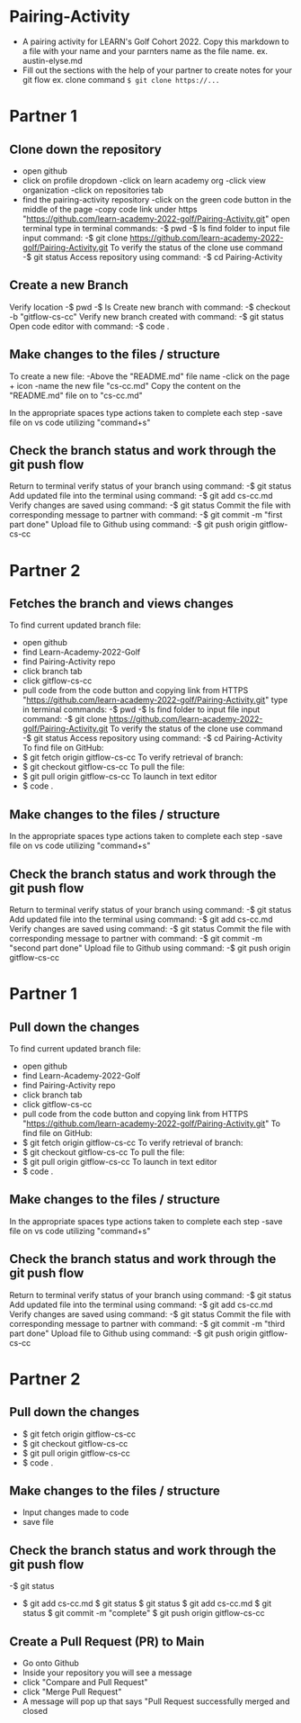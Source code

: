 # Pairing-Activity
- A pairing activity for LEARN's Golf Cohort 2022. Copy this markdown to a file with your name and your parnters name as the file name. 
    ex. austin-elyse.md
- Fill out the sections with the help of your partner to create notes for your git flow
    ex. clone command `$ git clone https://...`


# Partner 1
## Clone down the repository 
- open github
- click on profile dropdown
  -click on learn academy org
  -click view organization
   -click on repositories tab
 - find the pairing-activity repository
 -click on the green code button in the middle of the page
 -copy code link under https  "https://github.com/learn-academy-2022-golf/Pairing-Activity.git"
 open terminal
 type in terminal commands:
  -$ pwd
  -$ ls
 find folder to input file
 input command:
  -$ git clone  https://github.com/learn-academy-2022-golf/Pairing-Activity.git
To verify the status of the clone use command
  -$ git status
Access repository using command:
  -$ cd Pairing-Activity



## Create a new Branch 
Verify location
  -$ pwd
  -$ ls
Create new branch with command:
  -$ checkout -b "gitflow-cs-cc"
Verify new branch created with command:
  -$ git status
Open code editor with command:
  -$ code .

## Make changes to the files / structure
To create a new file:
 -Above the "README.md" file name 
  -click on the page + icon
    -name the new file "cs-cc.md"
Copy the content on the "README.md" file on to "cs-cc.md"

In the appropriate spaces type actions taken to complete each step
  -save file on vs code utilizing "command+s"

  
## Check the branch status and work through the git push flow
Return to terminal
verify status of your branch using command:
  -$ git status
Add updated file into the terminal using command:
  -$ git add cs-cc.md
Verify changes are saved using command:
  -$ git status
Commit the file with corresponding message to partner with command:
  -$ git commit -m "first part done"
Upload file to Github using command:
  -$ git push origin gitflow-cs-cc

# Partner 2
## Fetches the branch and views changes
  To find current updated branch file:
 - open github
 - find Learn-Academy-2022-Golf
 - find Pairing-Activity repo
 - click branch tab
 - click gitflow-cs-cc
 - pull code from the code button and copying link from HTTPS "https://github.com/learn-academy-2022-golf/Pairing-Activity.git"
  type in terminal commands:
  -$ pwd
  -$ ls
 find folder to input file
 input command:
  -$ git clone  https://github.com/learn-academy-2022-golf/Pairing-Activity.git
To verify the status of the clone use command
  -$ git status
Access repository using command:
  -$ cd Pairing-Activity
  To find file on GitHub:
 - $ git fetch origin gitflow-cs-cc
  To verify retrieval of branch:
  - $ git checkout gitflow-cs-cc
  To pull the file:
  - $ git pull origin gitflow-cs-cc
  To launch in text editor
  - $ code .

##  Make changes to the files / structure
In the appropriate spaces type actions taken to complete each step
  -save file on vs code utilizing "command+s"

## Check the branch status and work through the git push flow
Return to terminal
verify status of your branch using command:
  -$ git status
Add updated file into the terminal using command:
  -$ git add cs-cc.md
Verify changes are saved using command:
  -$ git status
Commit the file with corresponding message to partner with command:
  -$ git commit -m "second part done"
Upload file to Github using command:
  -$ git push origin gitflow-cs-cc
# Partner 1
## Pull down the changes 
 To find current updated branch file:
 - open github
 - find Learn-Academy-2022-Golf
 - find Pairing-Activity repo
 - click branch tab
 - click gitflow-cs-cc
 - pull code from the code button and copying link from HTTPS "https://github.com/learn-academy-2022-golf/Pairing-Activity.git"
To find file on GitHub:
 - $ git fetch origin gitflow-cs-cc
  To verify retrieval of branch:
  - $ git checkout gitflow-cs-cc
  To pull the file:
  - $ git pull origin gitflow-cs-cc
  To launch in text editor
  - $ code .

## Make changes to the files / structure
 In the appropriate spaces type actions taken to complete each step
  -save file on vs code utilizing "command+s"


## Check the branch status and work through the git push flow
Return to terminal
verify status of your branch using command:
  -$ git status
Add updated file into the terminal using command:
  -$ git add cs-cc.md
Verify changes are saved using command:
  -$ git status
Commit the file with corresponding message to partner with command:
  -$ git commit -m "third part done"
Upload file to Github using command:
  -$ git push origin gitflow-cs-cc

# Partner 2
## Pull down the changes 
 - $ git fetch origin gitflow-cs-cc
  - $ git checkout gitflow-cs-cc
  - $ git pull origin gitflow-cs-cc
  - $ code .

##  Make changes to the files / structure
 - Input changes made to code
 - save file

## Check the branch status and work through the git push flow
 -$ git status
 - $ git add cs-cc.md
  $ git status
  $ git status
  $ git add cs-cc.md
  $ git status
  $ git commit -m "complete"
  $ git push origin gitflow-cs-cc

## Create a Pull Request (PR) to Main
 - Go onto Github
 - Inside your repository you will see a message
 - click "Compare and Pull Request"
 - click "Merge Pull Request"
 - A message will pop up that says "Pull Request successfully merged and closed

